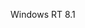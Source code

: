 <Token xmlns:xlink="http://www.w3.org/1999/xlink">Windows RT 8.1</Token>

<!--HONumber=May16_HO2-->


